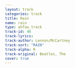 ```yaml
---
layout: track
categories: track
title: Rain
name: rain
type: ahfow_track
track-id: 46
track-lyrics: 
track-author: Lennon/McCartney
track-sort: "RAIN"
track-alpha: R
track-original: Beatles, The
cover: true
---
```

